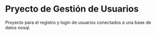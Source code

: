# Pryecto de Gestión de Usuarios

Proyecto para el registro y login de usuarios conectados a una base de datos nosql.

